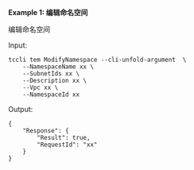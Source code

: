 **Example 1: 编辑命名空间**

编辑命名空间

Input: 

```
tccli tem ModifyNamespace --cli-unfold-argument  \
    --NamespaceName xx \
    --SubnetIds xx \
    --Description xx \
    --Vpc xx \
    --NamespaceId xx
```

Output: 
```
{
    "Response": {
        "Result": true,
        "RequestId": "xx"
    }
}
```

